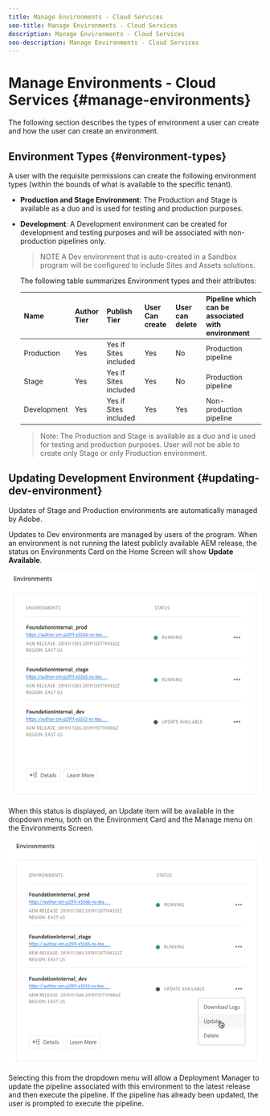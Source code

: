 ```yaml
---
title: Manage Environments - Cloud Services
seo-title: Manage Environments - Cloud Services
description: Manage Environments - Cloud Services
seo-description: Manage Environments - Cloud Services 
---
```


# Manage Environments - Cloud Services {#manage-environments} 

The following section describes the types of environment a  user can create and how the user can create an environment.

## Environment Types {#environment-types}

A user with the requisite permissions can create the following environment types (within the bounds of what is available to the specific tenant). 

* **Production and Stage Environment**: 
The Production and Stage is available as a duo and is used for testing and production purposes.  

* **Development**: A Development environment can be created for development and testing purposes and will be associated with non-production pipelines only.

  > NOTE
  > A Dev environment that is auto-created in a Sandbox program will be configured to include Sites and Assets solutions.
   
  The following table summarizes Environment types and their attributes:

   |Name|Author Tier|Publish Tier|User Can create| User can delete|Pipeline which can be associated with environment|
   |--- |--- |--- |--- |---|---|
   |Production |Yes |Yes if Sites included |Yes |No|Production pipeline|
   |Stage |Yes |Yes if Sites included |Yes |No|Production pipeline|
   |Development |Yes |Yes if Sites included |Yes |Yes|Non-production pipeline|

   >Note:
   >The Production and Stage is available as a duo and is used for testing and production purposes.  User will not be able to create only Stage or only Production environment. 

## Updating Development Environment {#updating-dev-environment}

Updates of Stage and Production environments are automatically managed by Adobe. 

Updates to Dev environments are managed by users of the program. When an environment is not running the latest publicly available AEM release, the status on Environments Card on the Home Screen will show **Update Available**.

![](assets/manage-environments1.png)

When this status is displayed, an Update item will be available in the dropdown menu, both on the Environment Card and the Manage menu on the Environments Screen.

![](assets/manage-environments2.png)

Selecting this from the dropdown menu will allow a Deployment Manager to update the pipeline associated with this environment to the latest release and then execute the pipeline. If the pipeline has already been updated, the user is prompted to execute the pipeline.
